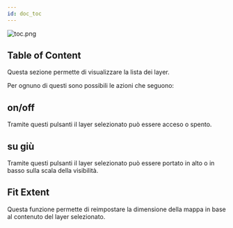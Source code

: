 ```yaml
---
id: doc_toc
---
```


![toc.png](assets/toc.png)

## Table of Content

Questa sezione permette di visualizzare la lista dei layer.

Per ognuno di questi sono possibili le azioni che seguono: 

## on/off

Tramite questi pulsanti il layer selezionato può essere acceso o spento.

## su giù

Tramite questi pulsanti il layer selezionato può essere portato in alto o in basso sulla scala della visibilità.

## Fit Extent

Questa funzione permette di reimpostare la dimensione della mappa in base al contenuto del layer selezionato.
